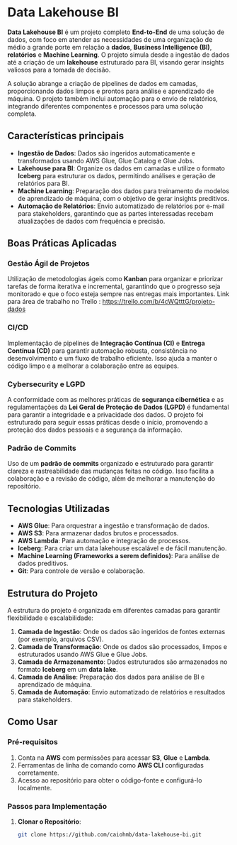 # Data Lakehouse BI

**Data Lakehouse BI** é um projeto completo **End-to-End** de uma solução de dados, com foco em atender as necessidades de uma organização de médio a grande porte em relação a **dados**, **Business Intelligence (BI)**, **relatórios** e **Machine Learning**. O projeto simula desde a ingestão de dados até a criação de um **lakehouse** estruturado para BI, visando gerar insights valiosos para a tomada de decisão.

A solução abrange a criação de pipelines de dados em camadas, proporcionando dados limpos e prontos para análise e aprendizado de máquina. O projeto também inclui automação para o envio de relatórios, integrando diferentes componentes e processos para uma solução completa.

## Características principais

- **Ingestão de Dados**: Dados são ingeridos automaticamente e transformados usando AWS Glue, Glue Catalog e Glue Jobs.
- **Lakehouse para BI**: Organize os dados em camadas e utilize o formato **Iceberg** para estruturar os dados, permitindo análises e geração de relatórios para BI.
- **Machine Learning**: Preparação dos dados para treinamento de modelos de aprendizado de máquina, com o objetivo de gerar insights preditivos.
- **Automação de Relatórios**: Envio automatizado de relatórios por e-mail para stakeholders, garantindo que as partes interessadas recebam atualizações de dados com frequência e precisão.

## Boas Práticas Aplicadas

### Gestão Ágil de Projetos
Utilização de metodologias ágeis como **Kanban** para organizar e priorizar tarefas de forma iterativa e incremental, garantindo que o progresso seja monitorado e que o foco esteja sempre nas entregas mais importantes. Link para área de trabalho no Trello : https://trello.com/b/4cWQtttG/projeto-dados

### CI/CD
Implementação de pipelines de **Integração Contínua (CI)** e **Entrega Contínua (CD)** para garantir automação robusta, consistência no desenvolvimento e um fluxo de trabalho eficiente. Isso ajuda a manter o código limpo e a melhorar a colaboração entre as equipes.

### Cybersecurity e LGPD
A conformidade com as melhores práticas de **segurança cibernética** e as regulamentações da **Lei Geral de Proteção de Dados (LGPD)** é fundamental para garantir a integridade e a privacidade dos dados. O projeto foi estruturado para seguir essas práticas desde o início, promovendo a proteção dos dados pessoais e a segurança da informação.

### Padrão de Commits
Uso de um **padrão de commits** organizado e estruturado para garantir clareza e rastreabilidade das mudanças feitas no código. Isso facilita a colaboração e a revisão de código, além de melhorar a manutenção do repositório.

## Tecnologias Utilizadas

- **AWS Glue**: Para orquestrar a ingestão e transformação de dados.
- **AWS S3**: Para armazenar dados brutos e processados.
- **AWS Lambda**: Para automação e integração de processos.
- **Iceberg**: Para criar um data lakehouse escalável e de fácil manutenção.
- **Machine Learning (Frameworks a serem definidos)**: Para análise de dados preditivos.
- **Git**: Para controle de versão e colaboração.

## Estrutura do Projeto

A estrutura do projeto é organizada em diferentes camadas para garantir flexibilidade e escalabilidade:

1. **Camada de Ingestão**: Onde os dados são ingeridos de fontes externas (por exemplo, arquivos CSV).
2. **Camada de Transformação**: Onde os dados são processados, limpos e estruturados usando AWS Glue e Glue Jobs.
3. **Camada de Armazenamento**: Dados estruturados são armazenados no formato **Iceberg** em um **data lake**.
4. **Camada de Análise**: Preparação dos dados para análise de BI e aprendizado de máquina.
5. **Camada de Automação**: Envio automatizado de relatórios e resultados para stakeholders.

## Como Usar

### Pré-requisitos

1. Conta na **AWS** com permissões para acessar **S3**, **Glue** e **Lambda**.
2. Ferramentas de linha de comando como **AWS CLI** configuradas corretamente.
3. Acesso ao repositório para obter o código-fonte e configurá-lo localmente.

### Passos para Implementação

1. **Clonar o Repositório**:
   ```bash
   git clone https://github.com/caiohmb/data-lakehouse-bi.git
